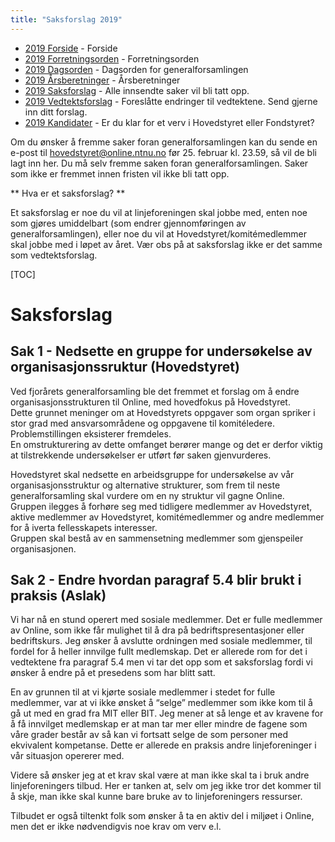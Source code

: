 ```yaml
---
title: "Saksforslag 2019"
---
```


* [2019 Forside](/wiki/online/generalforsamlingen/genfors2019)   - Forside
* [2019 Forretningsorden](/wiki/online/generalforsamlingen/genfors2019/forretningsorden) - Forretningsorden
* [2019 Dagsorden](/wiki/online/generalforsamlingen/genfors2019/dagsorden) - Dagsorden for generalforsamlingen
* [2019 Årsberetninger](/wiki/online/generalforsamlingen/genfors2019/aarsberetninger) - Årsberetninger
* [2019 Saksforslag](/wiki/online/generalforsamlingen/genfors2019/saksforslag) - Alle innsendte saker vil bli tatt opp.
* [2019 Vedtektsforslag](/wiki/online/generalforsamlingen/genfors2019/vedtekstforslag) - Foreslåtte endringer til vedtektene. Send gjerne inn ditt forslag.
* [2019 Kandidater](/wiki/online/generalforsamlingen/genfors2019/valg) - Er du klar for et verv i Hovedstyret eller Fondstyret?

Om du ønsker å fremme saker foran generalforsamlingen kan du sende en e-post til hovedstyret@online.ntnu.no før 25. februar kl. 23.59, så vil de bli lagt inn her. Du må selv fremme saken foran generalforsamlingen. Saker som ikke er fremmet innen fristen vil ikke bli tatt opp. 

** Hva er et saksforslag? **

Et saksforslag er noe du vil at linjeforeningen skal jobbe med, enten noe som gjøres umiddelbart (som endrer gjennomføringen av generalforsamlingen), eller noe du vil at Hovedstyret/komitémedlemmer skal jobbe med i løpet av året. Vær obs på at saksforslag ikke er det samme som vedtektsforslag.

[TOC]

# Saksforslag  
  
## Sak 1 - Nedsette en gruppe for undersøkelse av organisasjonssruktur (Hovedstyret)  

Ved fjorårets generalforsamling ble det fremmet et forslag om å endre organisasjonsstrukturen til Online, med hovedfokus på Hovedstyret.  
Dette grunnet meninger om at Hovedstyrets oppgaver som organ spriker i stor grad med ansvarsområdene og oppgavene til komitéledere.  
Problemstillingen eksisterer fremdeles.  
En omstrukturering av dette omfanget berører mange og det er derfor viktig at tilstrekkende undersøkelser er utført før saken gjenvurderes.

Hovedstyret skal nedsette en arbeidsgruppe for undersøkelse av vår organisasjonsstruktur og alternative strukturer, som frem til neste generalforsamling skal vurdere om en ny struktur vil gagne Online.  
Gruppen ilegges å forhøre seg med tidligere medlemmer av Hovedstyret, aktive medlemmer av Hovedstyret, komitémedlemmer og andre medlemmer for å iverta fellesskapets interesser.  
Gruppen skal bestå av en sammensetning medlemmer som gjenspeiler organisasjonen.

## Sak 2 - Endre hvordan paragraf 5.4 blir brukt i praksis (Aslak)
Vi har nå en stund operert med sosiale medlemmer. Det er fulle medlemmer av Online, som ikke får mulighet til å dra på bedriftspresentasjoner eller bedriftskurs. Jeg ønsker å avslutte ordningen med sosiale medlemmer, til fordel for å heller innvilge fullt medlemskap. Det er allerede rom for det i vedtektene fra paragraf 5.4 men vi tar det opp som et saksforslag fordi vi ønsker å endre på et presedens som har blitt satt. 

En av grunnen til at vi kjørte sosiale medlemmer i stedet for fulle medlemmer, var at vi ikke ønsket å “selge” medlemmer som ikke kom til å gå ut med en grad fra MIT eller BIT. Jeg mener at så lenge et av kravene for å få innvilget medlemskap er at man tar mer eller mindre de fagene som våre grader består av så kan vi fortsatt selge de som personer med ekvivalent kompetanse. Dette er allerede en praksis andre linjeforeninger i vår situasjon opererer med. 

Videre så ønsker jeg at et krav skal være at man ikke skal ta i bruk andre linjeforeningers tilbud. Her er tanken at, selv om jeg ikke tror det kommer til å skje, man ikke skal kunne bare bruke av to linjeforeningers ressurser. 

Tilbudet er også tiltenkt folk som ønsker å ta en aktiv del i miljøet i Online, men det er ikke nødvendigvis noe krav om verv e.l.